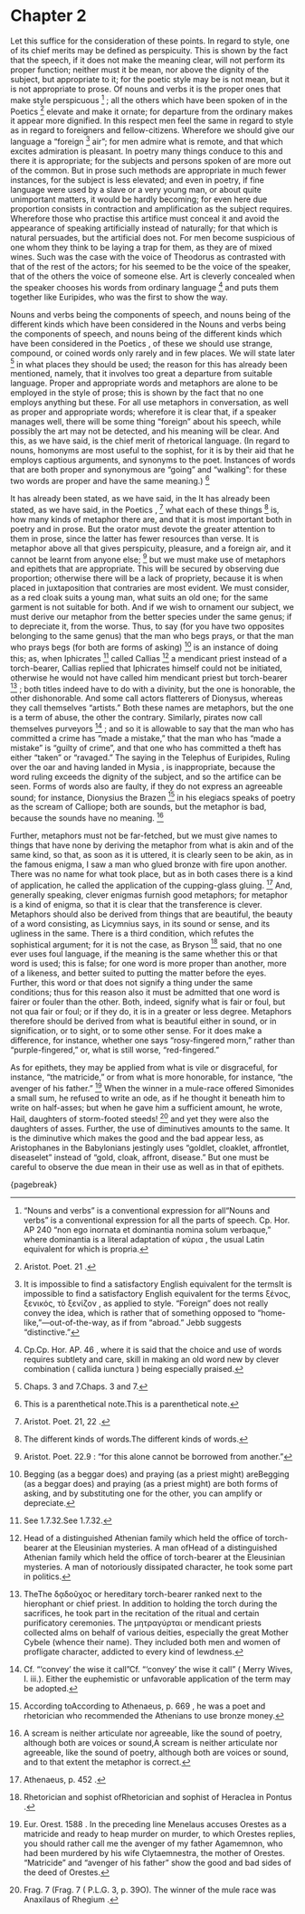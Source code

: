 # Chapter 2

Let this suffice for the consideration of these points. In regard to style, one of its chief merits may be defined as perspicuity. This is shown by
the fact that the speech, if it does not make the meaning clear, will not perform its proper function; neither must it be mean, nor above the
dignity of the subject, but appropriate to it; for the poetic style may be is not mean, but it is not appropriate to prose. Of nouns and verbs it is
the proper ones that make style perspicuous [^^1_1] ; all the others which have been spoken of in the Poetics [^^1_2] elevate and make it ornate;
for departure from the ordinary makes it appear more dignified. In this respect men feel the same in regard to style as in regard to foreigners and
fellow-citizens. Wherefore we should give our language a “foreign [^^1_3] air”; for men admire what is remote, and that which excites admiration is
pleasant. In poetry many things conduce to this and there it is appropriate; for the subjects and persons spoken of are more out of the common. But
in prose such methods are appropriate in much fewer instances, for the subject is less elevated; and even in poetry, if fine language were used by a
slave or a very young man, or about quite unimportant matters, it would be hardly becoming; for even here due proportion consists in contraction and
amplification as the subject requires. Wherefore those who practise this artifice must conceal it and avoid the appearance of speaking artificially
instead of naturally; for that which is natural persuades, but the artificial does not. For men become suspicious of one whom they think to be
laying a trap for them, as they are of mixed wines. Such was the case with the voice of Theodorus as contrasted with that of the rest of the actors;
for his seemed to be the voice of the speaker, that of the others the voice of someone else. Art is cleverly concealed when the speaker chooses his
words from ordinary language [^^1_4] and puts them together like Euripides, who was the first to show the way.

Nouns and verbs being the components of speech, and nouns being of the different
kinds which have been considered in the Nouns and verbs being the components of speech, and nouns being of the different kinds which have been
considered in the Poetics , of these we should use strange, compound, or coined words only rarely and in few places. We will state later [^^1_5] in
what places they should be used; the reason for this has already been mentioned, namely, that it involves too great a departure from suitable
language. Proper and appropriate words and metaphors are alone to be employed in the style of prose; this is shown by the fact that no one employs
anything but these. For all use metaphors in conversation, as well as proper and appropriate words; wherefore it is clear that, if a speaker manages
well, there will be some thing “foreign” about his speech, while possibly the art may not be detected, and his meaning will be clear. And this, as
we have said, is the chief merit of rhetorical language. (In regard to nouns, homonyms are most useful to the sophist, for it is by their aid that
he employs captious arguments, and synonyms to the poet. Instances of words that are both proper and synonymous are “going” and “walking”: for these
two words are proper and have the same meaning.) [^^1_6]

It has already been stated, as we have said, in the It has already been stated, as we have said, in the Poetics , [^^1_7] what each of these
things [^^1_8] is, how many kinds of metaphor there are, and that it is most important both in poetry and in prose. But the orator must devote the
greater attention to them in prose, since the latter has fewer resources than verse. It is metaphor above all that gives perspicuity, pleasure, and
a foreign air, and it cannot be learnt from anyone else; [^^1_9] but we must make use of metaphors and epithets that are appropriate. This will be
secured by observing due proportion; otherwise there will be a lack of propriety, because it is when placed in juxtaposition that contraries are
most evident. We must consider, as a red cloak suits a young man, what suits an old one; for the same garment is not suitable for both. And if we
wish to ornament our subject, we must derive our metaphor from the better species under the same genus; if to depreciate it, from the worse. Thus,
to say (for you have two opposites belonging to the same genus) that the man who begs prays, or that the man who prays begs (for both are forms of
asking) [^^1_10] is an instance of doing this; as, when Iphicrates [^^1_11] called Callias [^^1_12] a mendicant priest instead of a torch-bearer,
Callias replied that Iphicrates himself could not be initiated, otherwise he would not have called him mendicant priest but torch-bearer [^^1_13] ;
both titles indeed have to do with a divinity, but the one is honorable, the other dishonorable. And some call actors flatterers of Dionysus,
whereas they call themselves “artists.” Both these names are metaphors, but the one is a term of abuse, the other the contrary. Similarly, pirates
now call themselves purveyors [^^1_14] ; and so it is allowable to say that the man who has committed a crime has “made a mistake,” that the man who
has “made a mistake” is “guilty of crime”, and that one who has committed a theft has either “taken” or “ravaged.” The saying in the Telephus of
Euripides, Ruling over the oar and having landed in Mysia , is inappropriate, because the word ruling exceeds the dignity of the subject, and so the
artifice can be seen. Forms of words also are faulty, if they do not express an agreeable sound; for instance, Dionysius the Brazen [^^1_15] in his
elegiacs speaks of poetry as the scream of Calliope; both are sounds, but the metaphor is bad, because the sounds have no meaning. [^^1_16]

Further, metaphors must not be far-fetched, but we must give names to things that have none by deriving the metaphor from what is akin and of the
same kind, so that, as soon as it is uttered, it is clearly seen to be akin, as in the famous enigma, I saw a man who glued bronze with fire upon
another. There was no name for what took place, but as in both cases there is a kind of application, he called the application of the cupping-glass
gluing. [^^1_17] And, generally speaking, clever enigmas furnish good metaphors; for metaphor is a kind of enigma, so that it is clear that the
transference is clever. Metaphors should also be derived from things that are beautiful, the beauty of a word consisting, as Licymnius says, in its
sound or sense, and its ugliness in the same. There is a third condition, which refutes the sophistical argument; for it is not the case, as
Bryson [^^1_18] said, that no one ever uses foul language, if the meaning is the same whether this or that word is used; this is false; for one word
is more proper than another, more of a likeness, and better suited to putting the matter before the eyes. Further, this word or that does not
signify a thing under the same conditions; thus for this reason also it must be admitted that one word is fairer or fouler than the other. Both,
indeed, signify what is fair or foul, but not qua fair or foul; or if they do, it is in a greater or less degree. Metaphors therefore should be
derived from what is beautiful either in sound, or in signification, or to sight, or to some other sense. For it does make a difference, for
instance, whether one says “rosy-fingered morn,” rather than “purple-fingered,” or, what is still worse, “red-fingered.”

As for epithets, they may be applied from what is vile or disgraceful, for instance, “the matricide,” or from what is more honorable, for instance,
“the avenger of his father.” [^^1_19] When the winner in a mule-race offered Simonides a small sum, he refused to write an ode, as if he thought it
beneath him to write on half-asses; but when he gave him a sufficient amount, he wrote, Hail, daughters of storm-footed steeds! [^^1_20] and yet
they were also the daughters of asses. Further, the use of diminutives amounts to the same. It is the diminutive which makes the good and the bad
appear less, as Aristophanes in the Babylonians jestingly uses “goldlet, cloaklet, affrontlet, diseaselet” instead of “gold, cloak, affront,
disease.” But one must be careful to observe the due mean in their use as well as in that of epithets.

{pagebreak}

[^^1_1]: “Nouns and verbs” is a conventional expression for all“Nouns and verbs” is a conventional expression for all the parts of speech. Cp. Hor.
AP 240 “non ego inornata et dominantia nomina solum verbaque,” where dominantia is a literal adaptation of κύρια , the usual Latin equivalent for
which is propria.

[^^1_2]: Aristot. Poet. 21 .

[^^1_3]: It is impossible to find a satisfactory English equivalent for the termsIt is impossible to find a satisfactory English equivalent for the
terms ξένος, ξενικός, τὸ ξενίζον , as applied to style. “Foreign” does not really convey the idea, which is rather that of something opposed to
“home-like,”—out-of-the-way, as if from “abroad.” Jebb suggests “distinctive.”

[^^1_4]: Cp.Cp. Hor. AP. 46 , where it is said that the choice and use of words requires subtlety and care, skill in making an old word new by
clever combination ( callida iunctura ) being especially praised.

[^^1_5]: Chaps. 3 and 7.Chaps. 3 and 7.

[^^1_6]: This is a parenthetical note.This is a parenthetical note.

[^^1_7]: Aristot. Poet. 21, 22 .

[^^1_8]: The different kinds of words.The different kinds of words.

[^^1_9]: Aristot. Poet. 22.9 : “for this alone cannot be borrowed from another.”

[^^1_10]: Begging (as a beggar does) and praying (as a priest might) areBegging (as a beggar does) and praying (as a priest might) are both forms of
asking, and by substituting one for the other, you can amplify or depreciate.

[^^1_11]: See 1.7.32.See 1.7.32.

[^^1_12]: Head of a distinguished Athenian family which held the office of torch-bearer at the Eleusinian mysteries. A man ofHead of a distinguished
Athenian family which held the office of torch-bearer at the Eleusinian mysteries. A man of notoriously dissipated character, he took some part in
politics.

[^^1_13]: TheThe δᾳδοῦχος or hereditary torch-bearer ranked next to the hierophant or chief priest. In addition to holding the torch during the
sacrifices, he took part in the recitation of the ritual and certain purificatory ceremonies. The μητραγύρται or mendicant priests collected alms on
behalf of various deities, especially the great Mother Cybele (whence their name). They included both men and women of profligate character,
addicted to every kind of lewdness.

[^^1_14]: Cf. “‘convey’ the wise it call”Cf. “‘convey’ the wise it call” ( Merry Wives, I. iii.). Either the euphemistic or unfavorable application
of the term may be adopted.

[^^1_15]: According toAccording to Athenaeus, p. 669 , he was a poet and rhetorician who recommended the Athenians to use bronze money.

[^^1_16]: A scream is neither articulate nor agreeable, like the sound of poetry, although both are voices or sound,A scream is neither articulate
nor agreeable, like the sound of poetry, although both are voices or sound, and to that extent the metaphor is correct.

[^^1_17]: Athenaeus, p. 452 .

[^^1_18]: Rhetorician and sophist ofRhetorician and sophist of Heraclea in Pontus .

[^^1_19]: Eur. Orest. 1588 . In the preceding line Menelaus accuses Orestes as a matricide and ready to heap murder on murder, to which Orestes
replies, you should rather call me the avenger of my father Agamemnon, who had been murdered by his wife Clytaemnestra, the mother of Orestes.
“Matricide” and “avenger of his father” show the good and bad sides of the deed of Orestes.

[^^1_20]: Frag. 7 (Frag. 7 ( P.L.G. 3, p. 39O). The winner of the mule race was Anaxilaus of Rhegium . 


